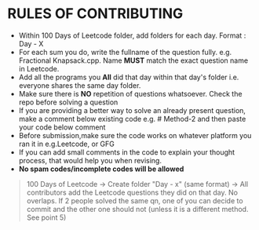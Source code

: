 # RULES OF CONTRIBUTING

- Within 100 Days of Leetcode folder, add folders for each day. Format : Day - X
- For each sum you do, write the fullname of the question fully. e.g. Fractional Knapsack.cpp. Name **MUST** match the exact question name in Leetcode.
- Add all the programs you **All** did that day within that day's folder i.e. everyone shares the same day folder.
- Make sure there is **NO** repetition of questions whatsoever. Check the repo before solving a question
- If you are providing a better way to solve an already present question, make a comment below existing code e.g. # Method-2 and then paste your code below comment
- Before submission,make sure the code works on whatever platform you ran it in e.g.Leetcode, or GFG
- If you can add small comments in the code to explain your thought process, that would help you when revising.
- **No spam codes/incomplete codes will be allowed**

> 100 Days of Leetcode -> Create folder "Day - x" (same format) -> All contributors add the Leetcode questions they did on that day. No overlaps. If 2 people solved the same qn, one of you can decide to commit and the other one should not (unless it is a different method. See point 5)
